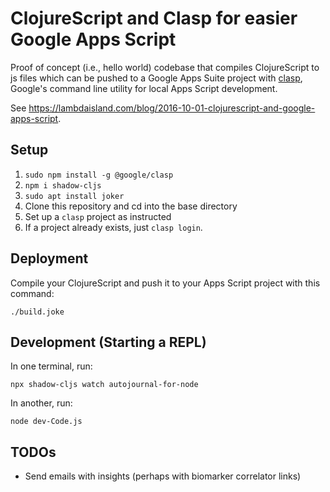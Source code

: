 # ClojureScript and Clasp for easier Google Apps Script

Proof of concept (i.e., hello world) codebase that compiles ClojureScript to js
files which can be pushed to a Google Apps Suite project
with [clasp](https://github.com/google/clasp), Google's command line utility
for local Apps Script development.

See https://lambdaisland.com/blog/2016-10-01-clojurescript-and-google-apps-script.

## Setup

  1. `sudo npm install -g @google/clasp`
  1. `npm i shadow-cljs`
  1. `sudo apt install joker`
  1. Clone this repository and cd into the base directory
  1. Set up a `clasp` project as instructed
  1. If a project already exists, just `clasp login`.

## Deployment 

Compile your ClojureScript and push it to your Apps Script project with this
command:

```
./build.joke
```

## Development (Starting a REPL)

In one terminal, run:

```
npx shadow-cljs watch autojournal-for-node
```

In another, run:

```
node dev-Code.js
```

## TODOs

 - Send emails with insights (perhaps with biomarker correlator links)
